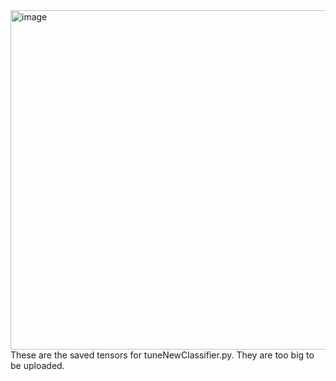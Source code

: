 <img width="543" alt="image" src="https://github.com/user-attachments/assets/f04f6e73-958a-48b5-b1e6-7b9a3c52f484">
<br />These are the saved tensors for tuneNewClassifier.py. They are too big to be uploaded.
